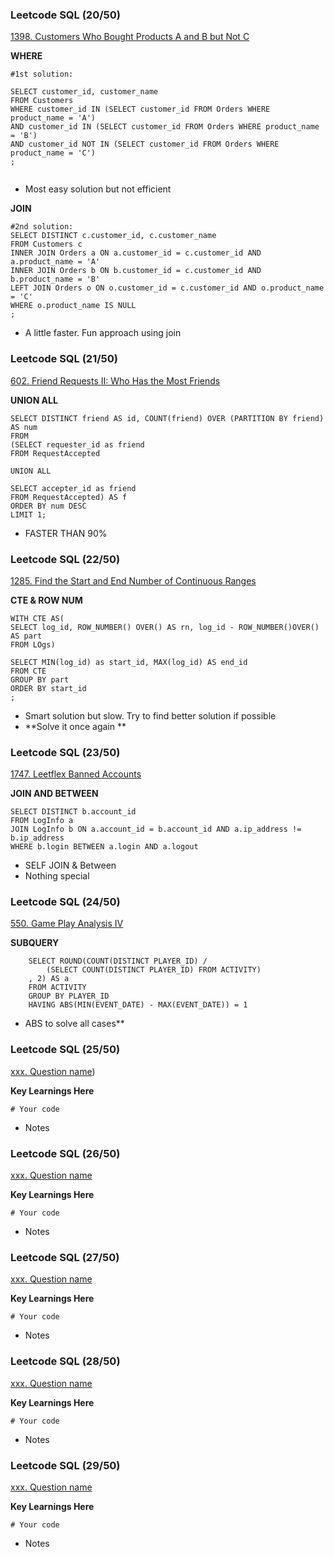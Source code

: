 ### Leetcode SQL (20/50)
[1398. Customers Who Bought Products A and B but Not C](https://leetcode.com/problems/customers-who-bought-products-a-and-b-but-not-c/)

**WHERE**

``` 
#1st solution:

SELECT customer_id, customer_name
FROM Customers
WHERE customer_id IN (SELECT customer_id FROM Orders WHERE product_name = 'A')
AND customer_id IN (SELECT customer_id FROM Orders WHERE product_name = 'B')
AND customer_id NOT IN (SELECT customer_id FROM Orders WHERE product_name = 'C')
;


``` 
- Most easy solution but not efficient

**JOIN**
```
#2nd solution:
SELECT DISTINCT c.customer_id, c.customer_name
FROM Customers c
INNER JOIN Orders a ON a.customer_id = c.customer_id AND a.product_name = 'A'
INNER JOIN Orders b ON b.customer_id = c.customer_id AND b.product_name = 'B'
LEFT JOIN Orders o ON o.customer_id = c.customer_id AND o.product_name = 'C'
WHERE o.product_name IS NULL
;
```
- A little faster. Fun approach using join

### Leetcode SQL (21/50)
[602. Friend Requests II: Who Has the Most Friends](https://leetcode.com/problems/friend-requests-ii-who-has-the-most-friends/)

**UNION ALL**

``` 
SELECT DISTINCT friend AS id, COUNT(friend) OVER (PARTITION BY friend) AS num
FROM 
(SELECT requester_id as friend
FROM RequestAccepted

UNION ALL

SELECT accepter_id as friend
FROM RequestAccepted) AS f
ORDER BY num DESC
LIMIT 1;
``` 
- FASTER THAN 90% 

### Leetcode SQL (22/50)
[1285. Find the Start and End Number of Continuous Ranges](https://leetcode.com/problems/find-the-start-and-end-number-of-continuous-ranges/description/)

**CTE & ROW NUM**

``` 
WITH CTE AS(
SELECT log_id, ROW_NUMBER() OVER() AS rn, log_id - ROW_NUMBER()OVER() AS part
FROM LOgs)

SELECT MIN(log_id) as start_id, MAX(log_id) AS end_id
FROM CTE
GROUP BY part
ORDER BY start_id
;
``` 
- Smart solution but slow. Try to find better solution if possible
- **Solve it once again **

### Leetcode SQL (23/50)
[1747. Leetflex Banned Accounts](https://leetcode.com/problems/leetflex-banned-accounts/)

**JOIN AND BETWEEN**

``` 
SELECT DISTINCT b.account_id
FROM LogInfo a
JOIN LogInfo b ON a.account_id = b.account_id AND a.ip_address != b.ip_address
WHERE b.login BETWEEN a.login AND a.logout
``` 
- SELF JOIN & Between
- Nothing special

### Leetcode SQL (24/50)
[550. Game Play Analysis IV](https://leetcode.com/problems/game-play-analysis-iv/)

**SUBQUERY**

``` 
    SELECT ROUND(COUNT(DISTINCT PLAYER_ID) / 
        (SELECT COUNT(DISTINCT PLAYER_ID) FROM ACTIVITY) 
    , 2) AS a
    FROM ACTIVITY 
    GROUP BY PLAYER_ID
    HAVING ABS(MIN(EVENT_DATE) - MAX(EVENT_DATE)) = 1
``` 
- ABS to solve all cases**

### Leetcode SQL (25/50)
[xxx. Question name](URL))

**Key Learnings Here**

``` 
# Your code 
``` 
- Notes

### Leetcode SQL (26/50)
[xxx. Question name](URL)

**Key Learnings Here**

``` 
# Your code 
``` 
- Notes

### Leetcode SQL (27/50)
[xxx. Question name](URL)

**Key Learnings Here**

``` 
# Your code 
``` 
- Notes

### Leetcode SQL (28/50)
[xxx. Question name](URL)

**Key Learnings Here**

``` 
# Your code 
``` 
- Notes

### Leetcode SQL (29/50)
[xxx. Question name](URL)

**Key Learnings Here**

``` 
# Your code 
``` 
- Notes
